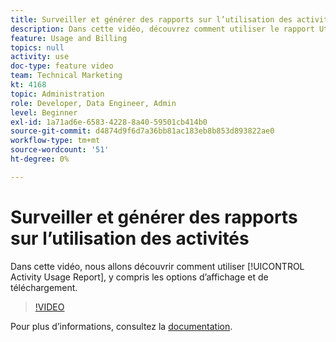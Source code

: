```yaml
---
title: Surveiller et générer des rapports sur l’utilisation des activités
description: Dans cette vidéo, découvrez comment utiliser le rapport Utilisation de l’activité, y compris les options d’affichage et de téléchargement.
feature: Usage and Billing
topics: null
activity: use
doc-type: feature video
team: Technical Marketing
kt: 4168
topic: Administration
role: Developer, Data Engineer, Admin
level: Beginner
exl-id: 1a71ad6e-6583-4228-8a40-59501cb414b0
source-git-commit: d4874d9f6d7a36bb81ac183eb8b853d893822ae0
workflow-type: tm+mt
source-wordcount: '51'
ht-degree: 0%

---
```


# Surveiller et générer des rapports sur l’utilisation des activités

Dans cette vidéo, nous allons découvrir comment utiliser [!UICONTROL Activity Usage Report], y compris les options d’affichage et de téléchargement.

>[!VIDEO](https://video.tv.adobe.com/v/31443/?quality=12)

Pour plus d’informations, consultez la [documentation](https://experienceleague.adobe.com/docs/audience-manager/user-guide/features/administration/activity-usage-reporting.html).
